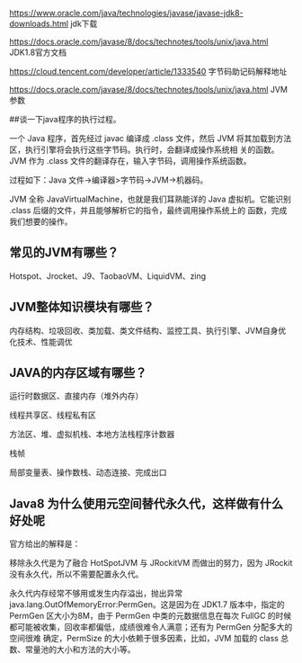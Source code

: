 https://www.oracle.com/java/technologies/javase/javase-jdk8-downloads.html    jdk下载

https://docs.oracle.com/javase/8/docs/technotes/tools/unix/java.html     JDK1.8官方文档

https://cloud.tencent.com/developer/article/1333540    字节码助记码解释地址

https://docs.oracle.com/javase/8/docs/technotes/tools/unix/java.html  JVM参数

##谈一下java程序的执行过程。

一个 Java 程序，首先经过 javac 编译成 .class 文件，然后 JVM 将其加载到方法区，执行引擎将会执行这些字节码。执行时，会翻译成操作系统相 关的函数。JVM 作为 .class 文件的翻译存在，输入字节码，调用操作系统函数。 

过程如下：Java 文件->编译器>字节码->JVM->机器码。

 JVM 全称 JavaVirtualMachine，也就是我们耳熟能详的 Java 虚拟机。它能识别 .class 后缀的文件，并且能够解析它的指令，最终调用操作系统上的 函数，完成我们想要的操作。

## 常见的JVM有哪些？

Hotspot、Jrocket、J9、TaobaoVM、LiquidVM、zing

## JVM整体知识模块有哪些？

内存结构、垃圾回收、类加载、类文件结构、监控工具、执行引擎、JVM自身优化技术、性能调优

## JAVA的内存区域有哪些？

运行时数据区、直接内存（堆外内存）

线程共享区、线程私有区

方法区、堆、虚拟机栈、本地方法栈程序计数器

栈帧

局部变量表、操作数栈、动态连接、完成出口

## Java8 为什么使用元空间替代永久代，这样做有什么好处呢

官方给出的解释是： 

移除永久代是为了融合 HotSpotJVM 与 JRockitVM 而做出的努力，因为 JRockit 没有永久代，所以不需要配置永久代。 

永久代内存经常不够用或发生内存溢出，抛出异常 java.lang.OutOfMemoryError:PermGen。这是因为在 JDK1.7 版本中，指定的 PermGen 区大小为8M，由于 PermGen 中类的元数据信息在每次 FullGC 的时候都可能被收集，回收率都偏低，成绩很难令人满意；还有为 PermGen 分配多大的空间很难 确定，PermSize 的大小依赖于很多因素，比如，JVM 加载的 class 总数、常量池的大小和方法的大小等。